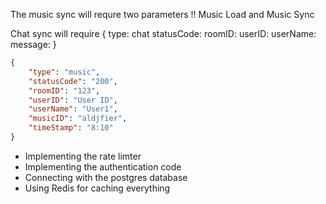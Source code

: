 The music sync will requre two parameters !!
Music Load and Music Sync

Chat sync will require
{
    type: chat
    statusCode: 
    roomID: 
    userID:
    userName:
    message:
}

```json
{
    "type": "music",
    "statusCode": "200",
    "roomID": "123",
    "userID": "User ID",
    "userName": "User1",
    "musicID": "aldjfier",
    "timeStamp": "8:10"
}
```

- Implementing the rate limter
- Implementing the authentication code
- Connecting with the postgres database
- Using Redis for caching everything
